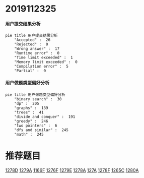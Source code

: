 # 2019112325

<!-- tabs:start -->



#### **用户提交结果分析**

```mermaid
pie title 用户提交结果分析
    "Accepted" :  26
    "Rejected" :  0
    "Wrong answer" :  17
    "Runtime error" :  0
    "Time limit exceeded" :  1
    "Memory limit exceeded" :  0
    "Compilation error" :  5
    "Partial" :  0
```

#### **用户做题类型偏好分析**

```mermaid
pie title 用户做题类型偏好分析
    "binary search" :  30
    "dp" :  205
    "graphs" :  139
    "trees" :  41
    "divide and conquer" :  191
    "greedy" :  246
    "two pointers" :  6
    "dfs and similar" :  245
    "math" :  245
```



<!-- tabs:end -->
# 推荐题目
[1278D](https://codeforces.com/contest/1278/problem/D)
[1279A](https://codeforces.com/contest/1279/problem/A)
[1166F](https://codeforces.com/contest/1166/problem/F)
[1276F](https://codeforces.com/contest/1276/problem/F)
[1279E](https://codeforces.com/contest/1279/problem/E)
[1278A](https://codeforces.com/contest/1278/problem/A)
[127A](https://codeforces.com/contest/127/problem/A)
[1278F](https://codeforces.com/contest/1278/problem/F)
[1265C](https://codeforces.com/contest/1265/problem/C)
[1280A](https://codeforces.com/contest/1280/problem/A)
